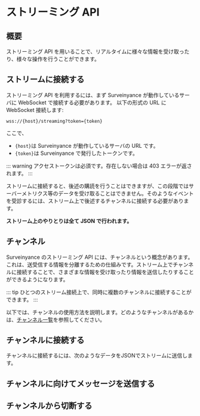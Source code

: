 # ストリーミング API

## 概要

ストリーミング API を用いることで、リアルタイムに様々な情報を受け取ったり、様々な操作を行うことができます。

## ストリームに接続する

ストリーミング API を利用するには、まず Surveinyance が動作しているサーバに WebSocket で接続する必要があります。
以下の形式の URL に WebSocket 接続します:

```
wss://{host}/streaming?token={token}
```

ここで、

- `{host}`は Surveinyance が動作しているサーバの URL です。
- `{token}`は Surveinyance で発行したトークンです。

::: warning
アクセストークンは必須です。存在しない場合は 403 エラーが返されます。
:::

ストリームに接続すると、後述の購読を行うことはできますが、この段階ではサーバーメトリクス等のデータを受け取ることはできません。そのようなイベントを受診するには、ストリーム上で後述するチャンネルに接続する必要があります。

**ストリーム上のやりとりは全て JSON で行われます。**

## チャンネル

Surveinyance のストリーミング API には、チャンネルという概念があります。これは、送受信する情報を分離するための仕組みです。ストリーム上でチャンネルに接続することで、さまざまな情報を受け取ったり情報を送信したりすることができるようになります。

::: tip
ひとつのストリーム接続上で、同時に複数のチャンネルに接続することができます。
:::

以下では、チャンネルの使用方法を説明します。どのようなチャンネルがあるかは、[チャンネル一覧](/works/surveinyance/api/streaming/channels.html)を参照してください。

## チャンネルに接続する
チャンネルに接続するには、次のようなデータをJSONでストリームに送信します。

## チャンネルに向けてメッセージを送信する

## チャンネルから切断する